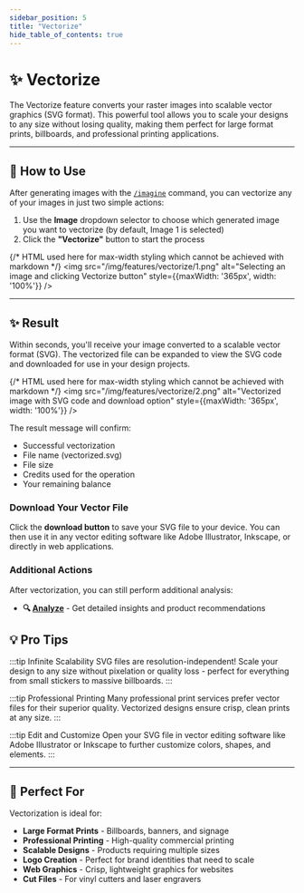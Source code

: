 ```yaml
---
sidebar_position: 5
title: "Vectorize"
hide_table_of_contents: true
---
```


# ✨ Vectorize

The Vectorize feature converts your raster images into scalable vector graphics (SVG format). This powerful tool allows you to scale your designs to any size without losing quality, making them perfect for large format prints, billboards, and professional printing applications.

---

## 🎯 How to Use

After generating images with the [`/imagine`](/features/imagine-command) command, you can vectorize any of your images in just two simple actions:

1. Use the **Image** dropdown selector to choose which generated image you want to vectorize (by default, Image 1 is selected)
2. Click the **"Vectorize"** button to start the process

{/* HTML used here for max-width styling which cannot be achieved with markdown */}
<img src="/img/features/vectorize/1.png" alt="Selecting an image and clicking Vectorize button" style={{maxWidth: '365px', width: '100%'}} />

---

## ✨ Result

Within seconds, you'll receive your image converted to a scalable vector format (SVG). The vectorized file can be expanded to view the SVG code and downloaded for use in your design projects.

{/* HTML used here for max-width styling which cannot be achieved with markdown */}
<img src="/img/features/vectorize/2.png" alt="Vectorized image with SVG code and download option" style={{maxWidth: '365px', width: '100%'}} />

The result message will confirm:
- Successful vectorization
- File name (vectorized.svg)
- File size
- Credits used for the operation
- Your remaining balance

### Download Your Vector File

Click the **download button** to save your SVG file to your device. You can then use it in any vector editing software like Adobe Illustrator, Inkscape, or directly in web applications.

### Additional Actions

After vectorization, you can still perform additional analysis:
- **🔍 [Analyze](/features/analyze)** - Get detailed insights and product recommendations

## 💡 Pro Tips

:::tip Infinite Scalability
SVG files are resolution-independent! Scale your design to any size without pixelation or quality loss - perfect for everything from small stickers to massive billboards.
:::

:::tip Professional Printing
Many professional print services prefer vector files for their superior quality. Vectorized designs ensure crisp, clean prints at any size.
:::

:::tip Edit and Customize
Open your SVG file in vector editing software like Adobe Illustrator or Inkscape to further customize colors, shapes, and elements.
:::

---

## 🎨 Perfect For

Vectorization is ideal for:
- **Large Format Prints** - Billboards, banners, and signage
- **Professional Printing** - High-quality commercial printing
- **Scalable Designs** - Products requiring multiple sizes
- **Logo Creation** - Perfect for brand identities that need to scale
- **Web Graphics** - Crisp, lightweight graphics for websites
- **Cut Files** - For vinyl cutters and laser engravers